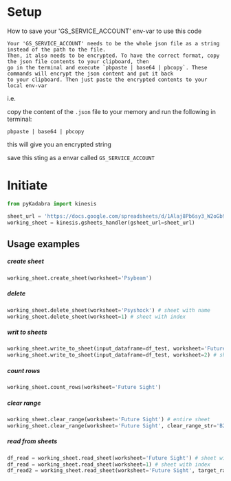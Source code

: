# Setup

How to save your 'GS_SERVICE_ACCOUNT' env-var to use this code
```
Your 'GS_SERVICE_ACCOUNT' needs to be the whole json file as a string instead of the path to the file.
Then, it also needs to be encrypted. To have the correct format, copy the json file contents to your clipboard, then
go in the terminal and execute `pbpaste | base64 | pbcopy`. These commands will encrypt the json content and put it back
to your clipboard. Then just paste the encrypted contents to your local env-var
```
i.e.

copy the content of the `.json` file to your memory and run the  following in terminal:
```shell
pbpaste | base64 | pbcopy
```
this will give you an encrypted string

save this sting as a envar called `GS_SERVICE_ACCOUNT`

# Initiate

```python
from pyKadabra import kinesis

sheet_url = 'https://docs.google.com/spreadsheets/d/1Alaj8Pb6sy3_W2oGb9WUoYznFof5W7kigAx/edit?usp=sharing'
working_sheet = kinesis.gsheets_handler(gsheet_url=sheet_url)
```

## Usage examples

##### create sheet
```python
working_sheet.create_sheet(worksheet='Psybeam')
```

##### delete
```python
working_sheet.delete_sheet(worksheet='Psyshock') # sheet with name
working_sheet.delete_sheet(worksheet=1) # sheet with index
```

##### writ to sheets
```python
working_sheet.write_to_sheet(input_dataframe=df_test, worksheet='Future Sight') # sheet with name
working_sheet.write_to_sheet(input_dataframe=df_test, worksheet=2) # sheet with index
```

##### count rows
```python
working_sheet.count_rows(worksheet='Future Sight')
```
##### clear range
```python
working_sheet.clear_range(worksheet='Future Sight') # entire sheet
working_sheet.clear_range(worksheet='Future Sight', clear_range_str='B2:D4') # subsection only
```

##### read from sheets
```python
df_read = working_sheet.read_sheet(worksheet='Future Sight') # sheet with name
df_read = working_sheet.read_sheet(worksheet=1) # sheet with index
df_read2 = working_sheet.read_sheet(worksheet='Future Sight', target_range_str='B1:C4') # subsection only
```
